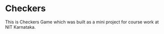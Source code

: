 # Checkers
This is Checkers Game which was built as a mini project for course work at NIT Karnataka.
